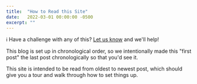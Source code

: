 ```yaml
---
title:  "How to Read this Site"
date:   2022-03-01 00:00:00 -0500
excerpt: ""
---
```


:information_source: Have a challenge with any of this? [Let us know](https://github.com/excellalabs/blog-in-a-box/issues/new) and we'll help!

This blog is set up in chronological order, so we intentionally made this "first post" the last post chronologically so that you'd see it.

This site is intended to be read from oldest to newest post, which should give you a tour and walk through how to set things up.
